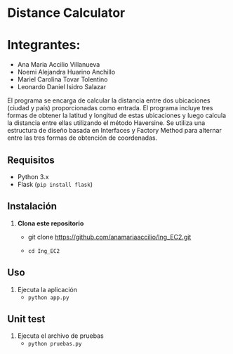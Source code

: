 
# Distance Calculator


# Integrantes:
* Ana Maria Accilio Villanueva
* Noemi Alejandra Huarino Anchillo
* Mariel Carolina Tovar Tolentino
* Leonardo Daniel Isidro Salazar


El programa se encarga de calcular la distancia entre dos ubicaciones (ciudad y país) proporcionadas como entrada. El programa incluye tres formas de obtener la latitud y longitud de estas ubicaciones y luego calcula la distancia entre ellas utilizando el método Haversine. Se utiliza una estructura de diseño basada en Interfaces y Factory Method para alternar entre las tres formas de obtención de coordenadas.

## Requisitos

- Python 3.x
- Flask (`pip install flask`)

## Instalación

1. **Clona este repositorio**

   - git clone https://github.com/anamariaaccilio/Ing_EC2.git
   
   - `cd Ing_EC2`

## Uso
1. Ejecuta la aplicación
    - `python app.py`

## Unit test
1. Ejecuta el archivo de pruebas
    - `python pruebas.py`

